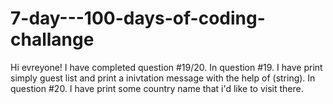# 7-day---100-days-of-coding-challange
Hi evreyone! 
I have completed question #19/20. 
In question #19. I have print simply guest list and print a inivtation message with the help of (string). 
In question #20. I have print some country name that i'd like to visit there.
